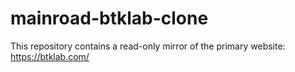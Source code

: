 # mainroad-btklab-clone
This repository contains a read-only mirror of the primary website: https://btklab.com/
